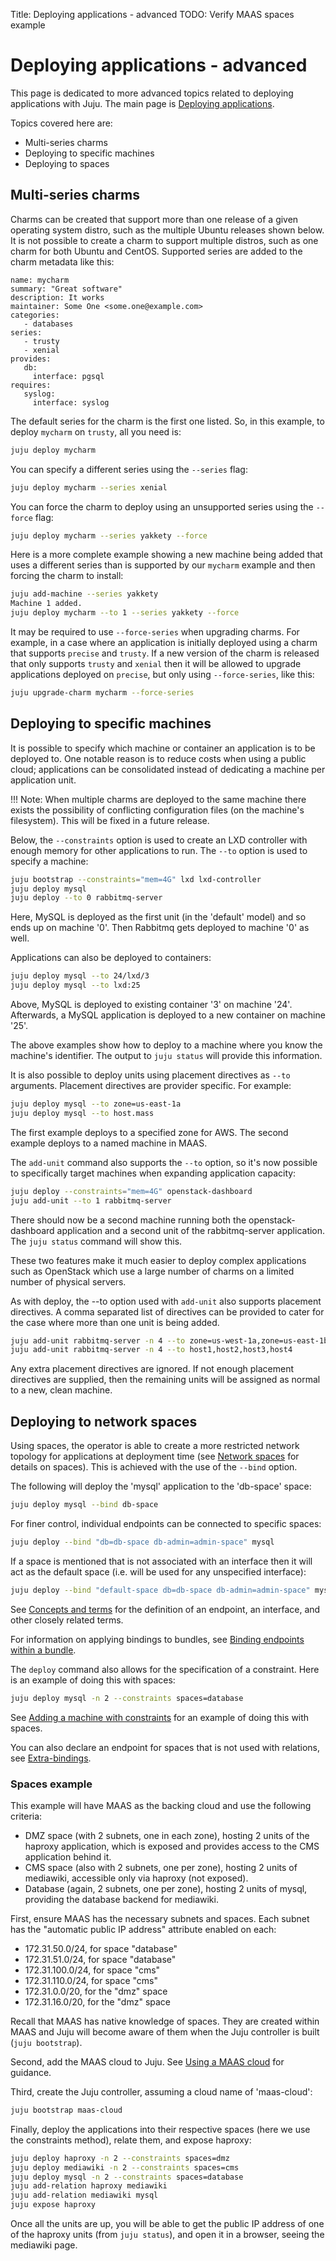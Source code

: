 Title: Deploying applications - advanced
TODO:  Verify MAAS spaces example

# Deploying applications - advanced

This page is dedicated to more advanced topics related to deploying
applications with Juju. The main page is
[Deploying applications][charms-deploying].

Topics covered here are:

 - Multi-series charms
 - Deploying to specific machines
 - Deploying to spaces

## Multi-series charms

Charms can be created that support more than one release of a given operating
system distro, such as the multiple Ubuntu releases shown below. It is not
possible to create a charm to support multiple distros, such as one charm for
both Ubuntu and CentOS. Supported series are added to the charm metadata like
this:

```
name: mycharm
summary: "Great software"
description: It works
maintainer: Some One <some.one@example.com>
categories:
   - databases
series:
   - trusty
   - xenial
provides:
   db:
     interface: pgsql
requires:
   syslog:
     interface: syslog
```

The default series for the charm is the first one listed. So, in this example,
to deploy `mycharm` on `trusty`, all you need is:

```bash
juju deploy mycharm
```

You can specify a different series using the `--series` flag:

```bash
juju deploy mycharm --series xenial
```

You can force the charm to deploy using an unsupported series using the
`--force` flag:

```bash
juju deploy mycharm --series yakkety --force
```

Here is a more complete example showing a new machine being added that uses
a different series than is supported by our `mycharm` example and then forcing
the charm to install:

```bash
juju add-machine --series yakkety
Machine 1 added.
juju deploy mycharm --to 1 --series yakkety --force
```

It may be required to use `--force-series` when upgrading charms. For example,
in a case where an application is initially deployed using a charm that
supports `precise` and `trusty`. If a new version of the charm is released that
only supports `trusty` and `xenial` then it will be allowed to upgrade
applications deployed on `precise`, but only using `--force-series`, like this:

```bash
juju upgrade-charm mycharm --force-series
```

## Deploying to specific machines

It is possible to specify which machine or container an application is to be
deployed to. One notable reason is to reduce costs when using a public cloud;
applications can be consolidated instead of dedicating a machine per
application unit.

!!! Note:
    When multiple charms are deployed to the same machine there exists the
    possibility of conflicting configuration files (on the machine's
    filesystem). This will be fixed in a future release.

Below, the `--constraints` option is used to create an LXD controller with
enough memory for other applications to run. The `--to` option is used to
specify a machine:

```bash
juju bootstrap --constraints="mem=4G" lxd lxd-controller
juju deploy mysql
juju deploy --to 0 rabbitmq-server
```

Here, MySQL is deployed as the first unit (in the 'default' model) and so ends
up on machine '0'. Then Rabbitmq gets deployed to machine '0' as well.

Applications can also be deployed to containers:

```bash
juju deploy mysql --to 24/lxd/3
juju deploy mysql --to lxd:25
```

Above, MySQL is deployed to existing container '3' on machine '24'. Afterwards,
a MySQL application is deployed to a new container on machine '25'.

The above examples show how to deploy to a machine where you know the machine's
identifier. The output to `juju status` will provide this information.

It is also possible to deploy units using placement directives as `--to`
arguments. Placement directives are provider specific. For example:

```bash
juju deploy mysql --to zone=us-east-1a
juju deploy mysql --to host.mass
```

The first example deploys to a specified zone for AWS. The second example
deploys to a named machine in MAAS.

The `add-unit` command also supports the `--to` option, so it's now possible to
specifically target machines when expanding application capacity:

```bash
juju deploy --constraints="mem=4G" openstack-dashboard
juju add-unit --to 1 rabbitmq-server
```

There should now be a second machine running both the openstack-dashboard
application and a second unit of the rabbitmq-server application. The
`juju status` command will show this.

These two features make it much easier to deploy complex applications such as
OpenStack which use a large number of charms on a limited number of physical
servers.

As with deploy, the --to option used with `add-unit` also supports placement
directives. A comma separated list of directives can be provided to cater for
the case where more than one unit is being added.

```bash
juju add-unit rabbitmq-server -n 4 --to zone=us-west-1a,zone=us-east-1b
juju add-unit rabbitmq-server -n 4 --to host1,host2,host3,host4
```

Any extra placement directives are ignored. If not enough placement directives
are supplied, then the remaining units will be assigned as normal to a new,
clean machine.

## Deploying to network spaces

Using spaces, the operator is able to create a more restricted network topology
for applications at deployment time (see [Network spaces][network-spaces] for
details on spaces). This is achieved with the use of the `--bind` option.

The following will deploy the 'mysql' application to the 'db-space' space:

```bash
juju deploy mysql --bind db-space
```

For finer control, individual endpoints can be connected to specific spaces:

```bash
juju deploy --bind "db=db-space db-admin=admin-space" mysql
```

If a space is mentioned that is not associated with an interface then it will
act as the default space (i.e. will be used for any unspecified interface):

```bash
juju deploy --bind "default-space db=db-space db-admin=admin-space" mysql
```

See [Concepts and terms][concepts-endpoint] for the definition of an endpoint,
an interface, and other closely related terms.

For information on applying bindings to bundles, see
[Binding endpoints within a bundle][charms-bundles-endpoints].

The `deploy` command also allows for the specification of a constraint. Here is
an example of doing this with spaces:

```bash
juju deploy mysql -n 2 --constraints spaces=database
```

See [Adding a machine with constraints][charms-contraints-spaces] for an
example of doing this with spaces.

You can also declare an endpoint for spaces that is not used with relations,
see [Extra-bindings][extra-bindings].

### Spaces example

This example will have MAAS as the backing cloud and use the following
criteria:

 - DMZ space (with 2 subnets, one in each zone), hosting 2
   units of the haproxy application, which is exposed and provides
   access to the CMS application behind it.
 - CMS space (also with 2 subnets, one per zone), hosting 2
   units of mediawiki, accessible only via haproxy (not exposed).
 - Database (again, 2 subnets, one per zone), hosting 2 units of
   mysql, providing the database backend for mediawiki.

First, ensure MAAS has the necessary subnets and spaces. Each subnet has the
"automatic public IP address" attribute enabled on each:

 - 172.31.50.0/24, for space "database"
 - 172.31.51.0/24, for space "database"
 - 172.31.100.0/24, for space "cms"
 - 172.31.110.0/24, for space "cms"
 - 172.31.0.0/20, for the "dmz" space
 - 172.31.16.0/20, for the "dmz" space

Recall that MAAS has native knowledge of spaces. They are created within MAAS
and Juju will become aware of them when the Juju controller is built
(`juju bootstrap`).

Second, add the MAAS cloud to Juju. See [Using a MAAS cloud][clouds-maas] for
guidance.

Third, create the Juju controller, assuming a cloud name of 'maas-cloud':

```bash
juju bootstrap maas-cloud
```

Finally, deploy the applications into their respective spaces (here we use the
constraints method), relate them, and expose haproxy:

```bash
juju deploy haproxy -n 2 --constraints spaces=dmz
juju deploy mediawiki -n 2 --constraints spaces=cms
juju deploy mysql -n 2 --constraints spaces=database
juju add-relation haproxy mediawiki
juju add-relation mediawiki mysql
juju expose haproxy
```

Once all the units are up, you will be able to get the public IP address of one
of the haproxy units (from `juju status`), and open it in a browser, seeing the
mediawiki page.


<!-- LINKS -->

[charms-deploying]: ./charms-deploying.html
[network-spaces]: ./network-spaces.html
[charms-bundles-endpoints]: ./charms-bundles.html#binding-endpoints-of-applications-within-a-bundle
[extra-bindings]: ./authors-charm-metadata.html#extra-bindings
[clouds-maas]: ./clouds-maas.html
[charms-contraints-spaces]: ./charms-constraints.html#adding-a-machine-with-constraints
[concepts-endpoint]: ./juju-concepts.html#endpoint
